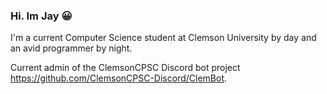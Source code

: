 ### Hi. Im Jay 😀 
I'm a current Computer Science student at Clemson University by day and an avid programmer by night. 

Current admin of the ClemsonCPSC Discord bot project https://github.com/ClemsonCPSC-Discord/ClemBot. 
<!--
**Jay-Madden/Jay-Madden** is a ✨ _special_ ✨ repository because its `README.md` (this file) appears on your GitHub profile.

Here are some ideas to get you started:

- 🔭 I’m currently working on ...
- 🌱 I’m currently learning ...
- 👯 I’m looking to collaborate on ...
- 🤔 I’m looking for help with ...
- 💬 Ask me about ...
- 📫 How to reach me: ...
- 😄 Pronouns: ...
- ⚡ Fun fact: ...
-->
